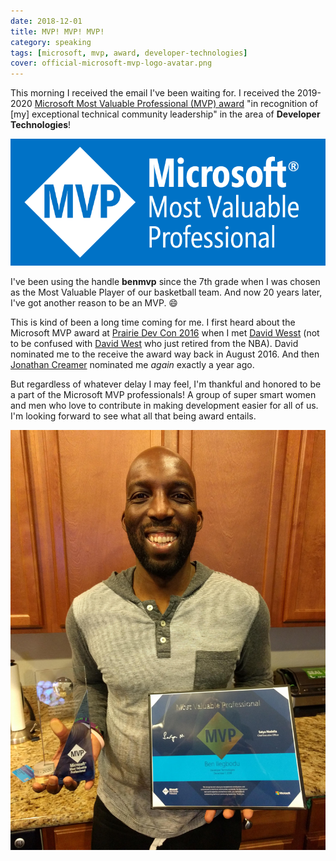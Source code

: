 ```yaml
---
date: 2018-12-01
title: MVP! MVP! MVP!
category: speaking
tags: [microsoft, mvp, award, developer-technologies]
cover: official-microsoft-mvp-logo-avatar.png
---
```


This morning I received the email I've been waiting for. I received the 2019-2020 [Microsoft Most Valuable Professional (MVP) award](https://mvp.microsoft.com/) "in recognition of [my] exceptional technical community leadership" in the area of **Developer Technologies**!

![Official Microsoft Most Valuable Professional award](official-microsoft-mvp-horizontal-banner.png)

I've been using the handle **benmvp** since the 7th grade when I was chosen as the Most Valuable Player of our basketball team. And now 20 years later, I've got another reason to be an MVP. 😄

This is kind of been a long time coming for me. I first heard about the Microsoft MVP award at [Prairie Dev Con 2016](http://www.prairiedevcon.com/) when I met [David Wesst](https://twitter.com/davidwesst) (not to be confused with [David West](<https://en.wikipedia.org/wiki/David_West_(basketball)>) who just retired from the NBA). David nominated me to the receive the award way back in August 2016. And then [Jonathan Creamer](https://twitter.com/jcreamer898) nominated me _again_ exactly a year ago.

But regardless of whatever delay I may feel, I'm thankful and honored to be a part of the Microsoft MVP professionals! A group of super smart women and men who love to contribute in making development easier for all of us. I'm looking forward to see what all that being award entails.

![Ben Ilegbodu receiving Microsoft MVP award](ben-ilegbodu-microsoft-mvp-award.jpg)
